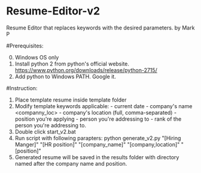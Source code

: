 # Resume-Editor-v2
Resume Editor that replaces keywords with the desired parameters.
by Mark P

#Prerequisites: 

0. Windows OS only
1. Install python 2 from python's official website.
https://www.python.org/downloads/release/python-2715/
2. Add python to Windows PATH. Google it.

#Instruction:

1. Place template resume inside template folder
2. Modify template keywords applicable:
    <date> - current date
    <company> - company's name
    <companny_loc> - company's location (full, comma-separated)
    <position> - position you're applying
    <to> - person you're addressing to
    <rank> - rank of the person you're addressing to.
3. Double click start_v2.bat
4. Run script with following parapters:
    python generate_v2.py "[Hiring Manger]" "[HR position]" "[company_name]" "[company,location]" "[position]"
5. Generated resume will be saved in the results folder with directory named after the company name and position.  
